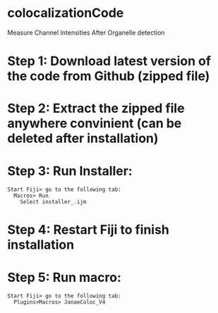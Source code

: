 # colocalizationCode
Measure Channel Intensities After Organelle detection
# Step 1: Download latest version of the code from Github (zipped file)
# Step 2: Extract the zipped file anywhere convinient (can be deleted after installation)
# Step 3: Run Installer:
    Start Fiji> go to the following tab:
      Macros> Run
        Select installer_.ijm 

# Step 4: Restart Fiji to finish installation
# Step 5: Run macro:
    Start Fiji> go to the following tab:
      Plugins>Macros> JanaeColoc_V4
